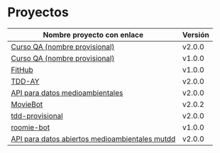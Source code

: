 # Proyectos

| Nombre proyecto con enlace                                                         | Versión |
|------------------------------------------------------------------------------------|---------|
| [Curso QA (nombre provisional)](https://github.com/testing-kakapos/curso-QA)       | v2.0.0  |
| [Curso QA (nombre provisional)](https://github.com/testing-kakapos/curso-QA/tree/hito-1)       | v1.0.0  |
| [FitHub](https://github.com/fitplusplus/fithub)                                    | v1.0.0  |
| [TDD-AY](https://github.com/TDD-AY/TDD-Project)                                    | v2.0.0  |
| [API para datos medioambientales](https://github.com/tdd-JSP/TDD-curso)            | v2.0.0  |
| [MovieBot](https://github.com/tdd-IgnasiYManu/MovieBot)                            | v2.0.2  |
| [tdd-provisional](https://github.com/tdd-organization-afp/tdd-provisional)         | v2.0.0  |
| [roomie-bot](https://github.com/dipzza/roomie-bot)                                 | v1.0.0  |
| [API para datos abiertos medioambientales mutdd](https://github.com/muetsii/mutdd) | v2.0.0  |
